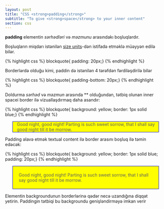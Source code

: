 ```yaml
---
layout: post
title: "CSS <strong>padding</strong>"
subtitle: "To give <strong>space</strong> to your inner content"
section: css
---
```


**padding** elementin _sərhədləri_ və _məzmunu_ arasındakı boşluqlardır.

Boşluqların miqdarı istənilən [size units](css-size-units.html)-dən istifadə etməklə müəyyən edilə bilər.

{% highlight css %}
blockquote{ padding: 20px;}
{% endhighlight %}

Borderlərdə olduğu kimi, paddin də istənilən 4 tərəfdən fərdiləşdirilə bilər

{% highlight css %}
blockquote{ padding-bottom: 20px;}
{% endhighlight %}

Doldurma _sərhəd_ və _məzmun_ arasında ** olduğundan, tətbiq olunan inner spacei border ilə vizuallaşdırmaq daha asandır:

{% highlight css %}
blockquote{ background: yellow; border: 1px solid blue;}
{% endhighlight %}

<div class="result">
  <blockquote style="background: yellow; border: 1px solid blue;">
    Good night, good night! Parting is such sweet sorrow, that I shall say good night till it be morrow.
  </blockquote>
</div>

Padding əlavə etmək textual content ilə border arasını boşluq ilə təmin edəcək:

{% highlight css %}
blockquote{ background: yellow; border: 1px solid blue; padding: 20px;}
{% endhighlight %}

<div class="result">
  <blockquote style="background: yellow; border: 1px solid blue; padding: 20px;">
    Good night, good night! Parting is such sweet sorrow, that I shall say good night till it be morrow.
  </blockquote>
</div>

Elementin backgroundunun borderlərinə qədər necə uzandığına diqqət yetirin. Paddingin tətbiqi bu backgroundu genişləndirməyə imkan verir
